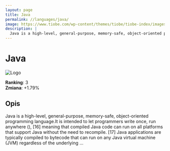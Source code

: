 ```yaml
---
layout: page
title: Java
permalink: //languages/java/
image: https://www.tiobe.com/wp-content/themes/tiobe/tiobe-index/images/Java.png
description: |
  Java is a high-level, general-purpose, memory-safe, object-oriented programming language.It is intended to let programmers write once, run anywhere (), [16] meaning that compiled Java code can run on all platforms that support Java without the need to recompile. [17] Java applications are typically compiled to bytecode that can run on any Java virtual machine (JVM) regardless of the underlying ...
---
```


# Java

![Logo](https://www.tiobe.com/wp-content/themes/tiobe/tiobe-index/images/Java.png)

**Ranking**: 3  
**Zmiana**: +1.79%    

## Opis

Java is a high-level, general-purpose, memory-safe, object-oriented programming language.It is intended to let programmers write once, run anywhere (), [16] meaning that compiled Java code can run on all platforms that support Java without the need to recompile. [17] Java applications are typically compiled to bytecode that can run on any Java virtual machine (JVM) regardless of the underlying ...
